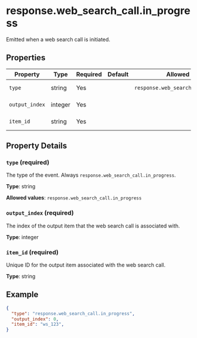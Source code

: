 # response.web_search_call.in_progress

Emitted when a web search call is initiated.

## Properties

| Property | Type | Required | Default | Allowed Values | Description |
| -------- | ---- | -------- | ------- | -------------- | ----------- |
| `type` | string | Yes |  | `response.web_search_call.in_progress` | The type of the event. Always `response.web_search_call.in_progress`. <br>  |
| `output_index` | integer | Yes |  |  | The index of the output item that the web search call is associated with. <br>  |
| `item_id` | string | Yes |  |  | Unique ID for the output item associated with the web search call. <br>  |

## Property Details

### `type` (required)

The type of the event. Always `response.web_search_call.in_progress`.


**Type**: string

**Allowed values**: `response.web_search_call.in_progress`

### `output_index` (required)

The index of the output item that the web search call is associated with.


**Type**: integer

### `item_id` (required)

Unique ID for the output item associated with the web search call.


**Type**: string

## Example

```json
{
  "type": "response.web_search_call.in_progress",
  "output_index": 0,
  "item_id": "ws_123",
}

```

